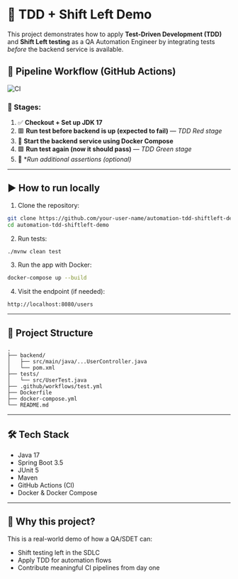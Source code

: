 # 🧪 TDD + Shift Left Demo

This project demonstrates how to apply **Test-Driven Development (TDD)** and **Shift Left testing** as a QA Automation Engineer by integrating tests *before* the backend service is available.

## 🔁 Pipeline Workflow (GitHub Actions)

![CI](https://github.com/your-user-name/automation-tdd-shiftleft-demo/actions/workflows/test.yml/badge.svg)

### 🔄 Stages:

1. ✅ **Checkout + Set up JDK 17**
2. 🟥 **Run test before backend is up (expected to fail)** — *TDD Red stage*
3. 🚀 **Start the backend service using Docker Compose**
4. 🟩 **Run test again (now it should pass)** — *TDD Green stage*
5. 🧪 **Run additional assertions (optional)*

---

## ▶️ How to run locally

1. Clone the repository:

```bash
git clone https://github.com/your-user-name/automation-tdd-shiftleft-demo.git
cd automation-tdd-shiftleft-demo
```

2. Run tests:

```bash
./mvnw clean test
```

3. Run the app with Docker:

```bash
docker-compose up --build
```

4. Visit the endpoint (if needed):

```
http://localhost:8080/users
```

---

## 📁 Project Structure

```
.
├── backend/
│   ├── src/main/java/...UserController.java
│   └── pom.xml
├── tests/
│   └── src/UserTest.java
├── .github/workflows/test.yml
├── Dockerfile
├── docker-compose.yml
└── README.md
```

---

## 🛠 Tech Stack

- Java 17
- Spring Boot 3.5
- JUnit 5
- Maven
- GitHub Actions (CI)
- Docker & Docker Compose

---

## 📌 Why this project?

This is a real-world demo of how a QA/SDET can:

- Shift testing left in the SDLC
- Apply TDD for automation flows
- Contribute meaningful CI pipelines from day one